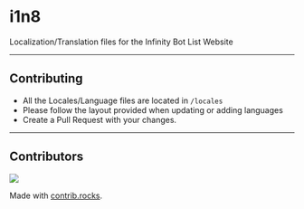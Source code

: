 # i1n8
Localization/Translation files for the Infinity Bot List Website

---

## Contributing
- All the Locales/Language files are located in `/locales`
- Please follow the layout provided when updating or adding languages
- Create a Pull Request with your changes.

---

## Contributors
<a href="https://github.com/InfinityBotList/i1n8/graphs/contributors">
  <img src="https://contrib.rocks/image?repo=InfinityBotList/i1n8" />
</a>

Made with [contrib.rocks](https://contrib.rocks).
